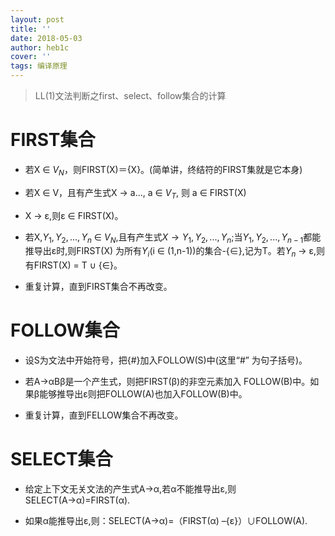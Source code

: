 ```yaml
---
layout: post
title: ''
date: 2018-05-03
author: heb1c
cover: ''
tags: 编译原理
---
```


> LL(1)文法判断之first、select、follow集合的计算

# FIRST集合
* 若X ∈ $V_N$，则FIRST(X)＝{X}。(简单讲，终结符的FIRST集就是它本身)

* 若X ∈ V，且有产生式X → a..., a ∈ $V_T$, 则 a ∈ FIRST(X)

* X → ε,则ε ∈ FIRST(X)。　

* 若X,${Y_1},{Y_2},...,{Y_n}$ ∈ ${V_N}$,且有产生式$X →{Y_1},{Y_2},...,{Y_n}$;当${Y_1},{Y_2},...,{Y_{n-1}}$都能推导出ε时,则FIRST(X) 为所有$Y_i$(i ∈ (1,n-1))的集合-{∈},记为T。若$Y_n$ → ε,则有FIRST(X) = T ∪ {∈}。

* 重复计算，直到FIRST集合不再改变。

# FOLLOW集合
* 设S为文法中开始符号，把{#}加入FOLLOW(S)中(这里“#”  为句子括号)。

* 若A→αBβ是一个产生式，则把FIRST(β)的非空元素加入
  FOLLOW(B)中。如果β能够推导出ε则把FOLLOW(A)也加入FOLLOW(B)中。

* 重复计算，直到FELLOW集合不再改变。

# SELECT集合
* 给定上下文无关文法的产生式A→α,若α不能推导出ε,则SELECT(A→α)=FIRST(α).

* 如果α能推导出ε,则：SELECT(A→α)=（FIRST(α) –{ε}）∪FOLLOW(A).